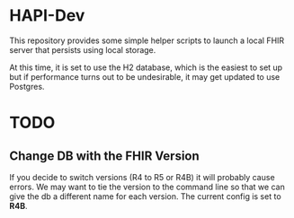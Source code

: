 # HAPI-Dev
This repository provides some simple helper scripts to launch a local FHIR server that persists using local storage. 

At this time, it is set to use the H2 database, which is the easiest to set up but if performance turns out to be undesirable, it may get updated to use Postgres. 

# TODO
## Change DB with the FHIR Version
If you decide to switch versions (R4 to R5 or R4B) it will probably cause errors. We may want to tie the version to the command line so that we can give the db a different name for each version. The current config is set to **R4B**.